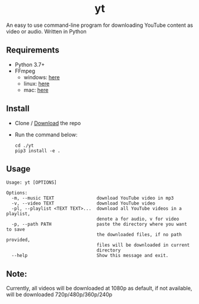 <h1 align="center">yt</h1>

An easy to use command-line program for downloading YouTube content as video or audio. Written in Python

## Requirements

 * Python 3.7+
 * FFmpeg
   - windows: [here](https://ffmpeg.org/download.html#build-windows)
   - linux: [here](https://ffmpeg.org/download.html#build-linux)
   - mac: [here](https://ffmpeg.org/download.html#build-mac)
  

## Install
 * Clone / [Download](https://github.com/PaulSayantan/yt/archive/refs/heads/main.zip) the repo

 * Run the command below:
    ```
    cd ./yt
    pip3 install -e .
    ```


## Usage
```
Usage: yt [OPTIONS]

Options:
  -m, --music TEXT                download YouTube video in mp3
  -v, --video TEXT                download YouTube video
  -pl, --playlist <TEXT TEXT>...  download all YouTube videos in a playlist,
                                  denote a for audio, v for video
  -p, --path PATH                 paste the directory where you want to save
                                  the downloaded files, if no path provided,
                                  files will be downloaded in current
                                  directory
  --help                          Show this message and exit.
```


## Note:
Currently, all videos will be downloaded at 1080p as default, if not available, will be downloaded 720p/480p/360p/240p
